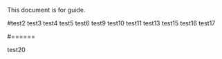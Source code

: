 This document is for guide.

#test2
test3
test4
test5
test6
test9
test10
test11
test13
test15
test16
test17

#======

test20

